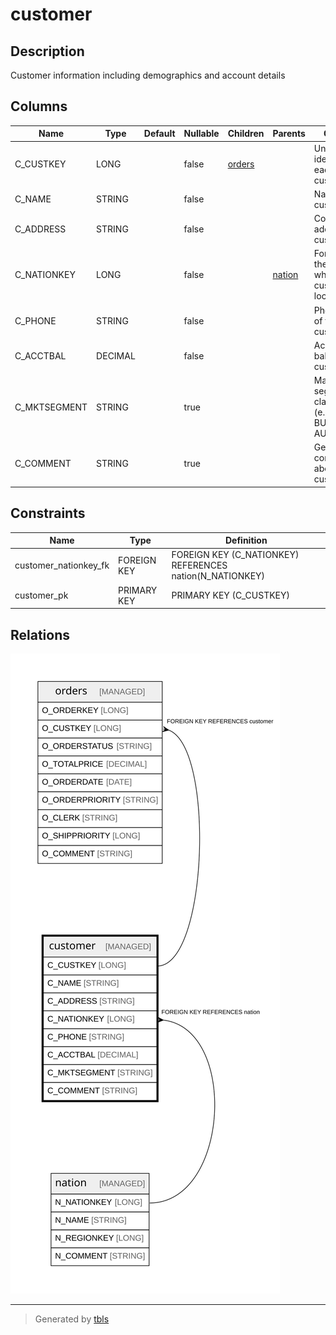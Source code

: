 # customer

## Description

Customer information including demographics and account details

## Columns

| Name | Type | Default | Nullable | Children | Parents | Comment |
| ---- | ---- | ------- | -------- | -------- | ------- | ------- |
| C_CUSTKEY | LONG |  | false | [orders](orders.md) |  | Unique identifier for each customer |
| C_NAME | STRING |  | false |  |  | Name of the customer |
| C_ADDRESS | STRING |  | false |  |  | Complete address of the customer |
| C_NATIONKEY | LONG |  | false |  | [nation](nation.md) | Foreign key to the nation where customer is located |
| C_PHONE | STRING |  | false |  |  | Phone number of the customer |
| C_ACCTBAL | DECIMAL |  | false |  |  | Account balance of the customer |
| C_MKTSEGMENT | STRING |  | true |  |  | Market segment classification (e.g. BUILDING, AUTOMOBILE) |
| C_COMMENT | STRING |  | true |  |  | General comments about the customer |

## Constraints

| Name | Type | Definition |
| ---- | ---- | ---------- |
| customer_nationkey_fk | FOREIGN KEY | FOREIGN KEY (C_NATIONKEY) REFERENCES nation(N_NATIONKEY) |
| customer_pk | PRIMARY KEY | PRIMARY KEY (C_CUSTKEY) |

## Relations

![er](customer.svg)

---

> Generated by [tbls](https://github.com/k1LoW/tbls)
